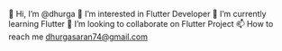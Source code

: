 👋 Hi, I’m @dhurga
👀 I’m interested in Flutter Developer 
🌱 I’m currently learning Flutter 
💞️ I’m looking to collaborate on Flutter Project 
📫 How to reach me 
   dhurgasaran74@gmail.com
